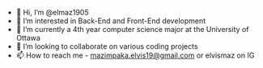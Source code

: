 - 👋 Hi, I’m @elmaz1905
- 👀 I’m interested in Back-End and Front-End development
- 🌱 I’m currently a 4th year computer science major at the University of Ottawa 
- 💞️ I’m looking to collaborate on various coding projects
- 📫 How to reach me - mazimpaka.elvis19@gmail.com or elvismaz on IG

<!---
elmaz1905/elmaz1905 is a ✨ special ✨ repository because its `README.md` (this file) appears on your GitHub profile.
You can click the Preview link to take a look at your changes.
--->
